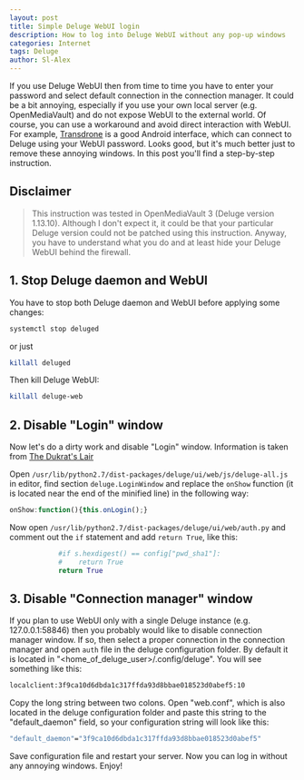 ```yaml
---
layout: post
title: Simple Deluge WebUI login
description: How to log into Deluge WebUI without any pop-up windows
categories: Internet
tags: Deluge
author: Sl-Alex
---
```

If you use Deluge WebUI then from time to time you have to enter your password and select default connection in the connection manager. It could be a bit annoying, especially if you use your own local server (e.g. OpenMediaVault) and do not expose WebUI to the external world. Of course, you can use a workaround and avoid direct interaction with WebUI. For example, [Transdrone](https://play.google.com/store/apps/details?id=org.transdroid.lite) is a good Android interface, which can connect to Deluge using your WebUI password. Looks good, but it's much better just to remove these annoying windows. In this post you'll find a step-by-step instruction.




## Disclaimer
> This instruction was tested in OpenMediaVault 3 (Deluge version 1.13.10). Although I don't expect it, it could be that your particular Deluge version could not be patched using this instruction. Anyway, you have to understand what you do and at least hide your Deluge WebUI behind the firewall.

## 1. Stop Deluge daemon and WebUI
You have to stop both Deluge daemon and WebUI before applying some changes:
```bash
systemctl stop deluged
```
or just
```bash
killall deluged
```
Then kill Deluge WebUI:
```bash
killall deluge-web
```
## 2. Disable "Login" window
Now let's do a dirty work and disable "Login" window. Information is taken from [The Dukrat's Lair](https://dukrat.net/124/deluge-webui-1-3-6-autologin-disable-password)

Open ```/usr/lib/python2.7/dist-packages/deluge/ui/web/js/deluge-all.js``` in editor, find section ```deluge.LoginWindow``` and replace the ```onShow``` function (it is located near the end of the minified line) in the following way:
```javascript
onShow:function(){this.onLogin();}
```
Now open ```/usr/lib/python2.7/dist-packages/deluge/ui/web/auth.py``` and comment out the ```if``` statement and add ```return True```, like this:
```python
            #if s.hexdigest() == config["pwd_sha1"]:
            #    return True
            return True
```
## 3. Disable "Connection manager" window
If you plan to use WebUI only with a single Deluge instance (e.g. 127.0.0.1:58846) then you probably would like to disable connection manager window. If so, then select a proper connection in the connection manager and open ```auth``` file in the deluge configuration folder. By default it is located in "&lt;home_of_deluge_user&gt;/.config/deluge". You will see something like this:
```bash
localclient:3f9ca10d6dbda1c317ffda93d8bbae018523d0abef5:10
```
Copy the long string between two colons. Open "web.conf", which is also located in the deluge configuration folder and paste this string to the "default_daemon" field, so your configuration string will look like this:
```bash
"default_daemon"="3f9ca10d6dbda1c317ffda93d8bbae018523d0abef5"
```
Save configuration file and restart your server. Now you can log in without any annoying windows. Enjoy!